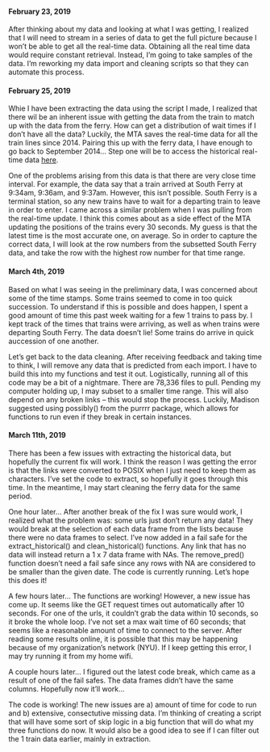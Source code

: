
#### February 23, 2019

After thinking about my data and looking at what I was getting, I
realized that I will need to stream in a series of data to get the full
picture because I won’t be able to get all the real-time data. Obtaining
all the real time data would require constant retrieval. Instead, I’m
going to take samples of the data. I’m reworking my data import and
cleaning scripts so that they can automate this process.

#### February 25, 2019

Whie I have been extracting the data using the script I made, I realized
that there wil be an inherent issue with getting the data from the train
to match up with the data from the ferry. How can get a distribution of
wait times if I don’t have all the data? Luckily, the MTA saves the
real-time data for all the train lines since 2014. Pairing this up with
the ferry data, I have enough to go back to September 2014… Step one
will be to access the historical real-time data
[here](http://web.mta.info/developers/MTA-Subway-Time-historical-data.html).

One of the problems arising from this data is that there are very close
time interval. For example, the data say that a train arrived at South
Ferry at 9:34am, 9:36am, and 9:37am. However, this isn’t possible. South
Ferry is a terminal station, so any new trains have to wait for a
departing train to leave in order to enter. I came across a similar
problem when I was pulling from the real-time update. I think this comes
about as a side effect of the MTA updating the positions of the trains
every 30 seconds. My guess is that the latest time is the most accurate
one, on average. So in order to capture the correct data, I will look at
the row numbers from the subsetted South Ferry data, and take the row
with the highest row number for that time range.

#### March 4th, 2019

Based on what I was seeing in the preliminary data, I was concerned
about some of the time stamps. Some trains seemed to come in too quick
succession. To understand if this is possible and does happen, I spent a
good amount of time this past week waiting for a few 1 trains to pass
by. I kept track of the times that trains were arriving, as well as when
trains were departing South Ferry. The data doesn’t lie\! Some trains do
arrive in quick auccession of one another.

Let’s get back to the data cleaning. After receiving feedback and taking
time to think, I will remove any data that is predicted from each
import. I have to build this into my functions and test it out.
Logistically, running all of this code may be a bit of a nightmare.
There are 78,336 files to pull. Pending my computer holding up, I may
subset to a smaller time range. This will also depend on any broken
links – this would stop the process. Luckily, Madison suggested using
possibly() from the purrrr package, which allows for functions to run
even if they break in certain instances.

#### March 11th, 2019

There has been a few issues with extracting the historical data, but
hopefully the current fix will work. I think the reason I was getting
the error is that the links were converted to POSIX when I just need to
keep them as characters. I’ve set the code to extract, so hopefully it
goes through this time. In the meantime, I may start cleaning the ferry
data for the same period.

One hour later… After another break of the fix I was sure would work, I
realized what the problem was: some urls just don’t return any data\!
They would break at the selection of each data frame from the lists
because there were no data frames to select. I’ve now added in a fail
safe for the extract\_historical() and clean\_historical() functions.
Any link that has no data will instead return a 1 x 7 data frame with
NAs. The remove\_pred() function doesn’t need a fail safe since any rows
with NA are considered to be smaller than the given date. The code is
currently running. Let’s hope this does it\!

A few hours later… The functions are working\! However, a new issue has
come up. It seems like the GET request times out automatically after 10
seconds. For one of the urls, it couldn’t grab the data within 10
seconds, so it broke the whole loop. I’ve not set a max wait time of 60
seconds; that seems like a reasonable amount of time to connect to the
server. After reading some results online, it is possible that this may
be happening because of my organization’s network (NYU). If I keep
getting this error, I may try running it from my home wifi.

A couple hours later… I figured out the latest code break, which came as
a result of one of the fail safes. The data frames didn’t have the same
columns. Hopefully now it’ll work…

The code is working\! The new issues are a) amount of time for code to
run and b) extensive, consectutive missing data. I’m thinking of
creating a script that will have some sort of skip logic in a big
function that will do what my three functions do now. It would also be a
good idea to see if I can filter out the 1 train data earlier, mainly in
extraction.
